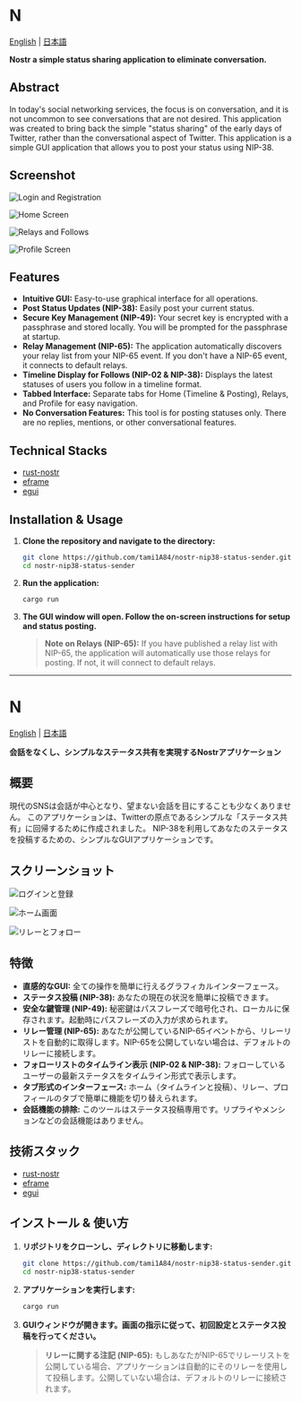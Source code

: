 # N

[English](#n) | [日本語](#n-1)

**Nostr a simple status sharing application to eliminate conversation.**

## Abstract

In today's social networking services, the focus is on conversation, and it is not uncommon to see conversations that are not desired.
This application was created to bring back the simple "status sharing" of the early days of Twitter, rather than the conversational aspect of Twitter.
This application is a simple GUI application that allows you to post your status using NIP-38.

## Screenshot

![Login and Registration](images/login_screen.png)

![Home Screen](images/home_screen.png)

![Relays and Follows](images/relays_screen.png)

![Profile Screen](images/profile_screen.png)

## Features

*   **Intuitive GUI:** Easy-to-use graphical interface for all operations.
*   **Post Status Updates (NIP-38):** Easily post your current status.
*   **Secure Key Management (NIP-49):** Your secret key is encrypted with a passphrase and stored locally. You will be prompted for the passphrase at startup.
*   **Relay Management (NIP-65):** The application automatically discovers your relay list from your NIP-65 event. If you don't have a NIP-65 event, it connects to default relays.
*   **Timeline Display for Follows (NIP-02 & NIP-38):** Displays the latest statuses of users you follow in a timeline format.
*   **Tabbed Interface:** Separate tabs for Home (Timeline & Posting), Relays, and Profile for easy navigation.
*   **No Conversation Features:** This tool is for posting statuses only. There are no replies, mentions, or other conversational features.

## Technical Stacks

*   [rust-nostr](https://docs.rs/nostr/latest/nostr/index.html)
*   [eframe](https://github.com/emilk/egui/tree/master/crates/eframe)
*   [egui](https://github.com/emilk/egui)

## Installation & Usage

1.  **Clone the repository and navigate to the directory:**
    ```bash
    git clone https://github.com/tami1A84/nostr-nip38-status-sender.git
    cd nostr-nip38-status-sender
    ```
2.  **Run the application:**
    ```bash
    cargo run
    ```
3.  **The GUI window will open. Follow the on-screen instructions for setup and status posting.**

    > **Note on Relays (NIP-65):**
    > If you have published a relay list with NIP-65, the application will automatically use those relays for posting. If not, it will connect to default relays.

---

# N

[English](#n) | [日本語](#n-1)

**会話をなくし、シンプルなステータス共有を実現するNostrアプリケーション**

## 概要

現代のSNSは会話が中心となり、望まない会話を目にすることも少なくありません。
このアプリケーションは、Twitterの原点であるシンプルな「ステータス共有」に回帰するために作成されました。
NIP-38を利用してあなたのステータスを投稿するための、シンプルなGUIアプリケーションです。

## スクリーンショット

![ログインと登録](images/login_screen.png)

![ホーム画面](images/home_screen.png)

![リレーとフォロー](images/relays_screen.png)

## 特徴

*   **直感的なGUI:** 全ての操作を簡単に行えるグラフィカルインターフェース。
*   **ステータス投稿 (NIP-38):** あなたの現在の状況を簡単に投稿できます。
*   **安全な鍵管理 (NIP-49):** 秘密鍵はパスフレーズで暗号化され、ローカルに保存されます。起動時にパスフレーズの入力が求められます。
*   **リレー管理 (NIP-65):** あなたが公開しているNIP-65イベントから、リレーリストを自動的に取得します。NIP-65を公開していない場合は、デフォルトのリレーに接続します。
*   **フォローリストのタイムライン表示 (NIP-02 & NIP-38):** フォローしているユーザーの最新ステータスをタイムライン形式で表示します。
*   **タブ形式のインターフェース:** ホーム（タイムラインと投稿）、リレー、プロフィールのタブで簡単に機能を切り替えられます。
*   **会話機能の排除:** このツールはステータス投稿専用です。リプライやメンションなどの会話機能はありません。

## 技術スタック

*   [rust-nostr](https://docs.rs/nostr/latest/nostr/index.html)
*   [eframe](https://github.com/emilk/egui/tree/master/crates/eframe)
*   [egui](https://github.com/emilk/egui)

## インストール & 使い方

1.  **リポジトリをクローンし、ディレクトリに移動します:**
    ```bash
    git clone https://github.com/tami1A84/nostr-nip38-status-sender.git
    cd nostr-nip38-status-sender
    ```
2.  **アプリケーションを実行します:**
    ```bash
    cargo run
    ```
3.  **GUIウィンドウが開きます。画面の指示に従って、初回設定とステータス投稿を行ってください。**

    > **リレーに関する注記 (NIP-65):**
    > もしあなたがNIP-65でリレーリストを公開している場合、アプリケーションは自動的にそのリレーを使用して投稿します。公開していない場合は、デフォルトのリレーに接続されます。
